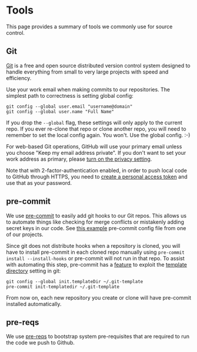 # Tools
This page provides a summary of tools we commonly use for source control.

## Git
[Git]() is a free and open source distributed version control system designed to handle everything from small to very large projects with speed and efficiency.

Use your work email when making commits to our repositories. The simplest path to correctness is setting global config:

```
git config --global user.email "username@domain"
git config --global user.name "Full Name"
```

If you drop the ```--global``` flag, these settings will only apply to the current repo. If you ever re-clone that repo or clone another repo, you will need to remember to set the local config again. You won't. Use the global config. :-)

For web-based Git operations, GitHub will use your primary email unless you choose "Keep my email address private". If you don't want to set your work address as primary, please [turn on the privacy setting](https://github.com/settings/emails).

Note that with 2-factor-authentication enabled, in order to push local code to GitHub through HTTPS, you need to [create a personal access token](https://gist.github.com/ateucher/4634038875263d10fb4817e5ad3d332f) and use that as your password.

## pre-commit
We use [pre-commit](https://pre-commit.com/) to easily add git hooks to our Git repos. This allows us to automate things like checking for merge conflicts or mistakenly adding secret keys in our code. See [this example](TODO) pre-commit config file from one of our projects.

Since git does not distribute hooks when a repository is cloned, you will have to install pre-commit in each cloned repo manually using ```pre-commit install --install-hooks``` or pre-commit will not run in that repo. To assist with automating this step, pre-commit has a [feature](https://pre-commit.com/#pre-commit-init-templatedir) to exploit the [template directory](https://git-scm.com/docs/git-init#_template_directory) setting in git:

```
git config --global init.templateDir ~/.git-template
pre-commit init-templatedir ~/.git-template
```

From now on, each new repository you create or clone will have pre-commit installed automatically.

## pre-reqs
We use [pre-reqs](TODO) to bootstrap system pre-requisites that are required to run the code we push to Github.